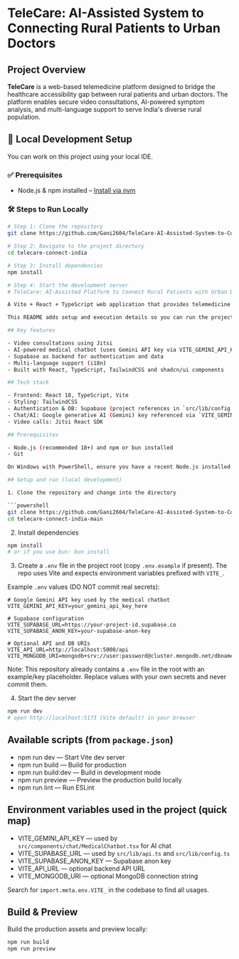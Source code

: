 # TeleCare: AI-Assisted System to Connecting Rural Patients to Urban Doctors

## Project Overview

**TeleCare** is a web-based telemedicine platform designed to bridge the healthcare accessibility gap between rural patients and urban doctors. The platform enables secure video consultations, AI-powered symptom analysis, and multi-language support to serve India's diverse rural population.


## 📁 Local Development Setup

You can work on this project using your local IDE.

### ✅ Prerequisites

- Node.js & npm installed – [Install via nvm](https://github.com/nvm-sh/nvm#installing-and-updating)

### 🛠️ Steps to Run Locally

```sh
# Step 1: Clone the repository
git clone https://github.com/Gani2604/TeleCare-AI-Assisted-System-to-Connect-Rural-Patients-to-Urban-Doctors.git

# Step 2: Navigate to the project directory
cd telecare-connect-india

# Step 3: Install dependencies
npm install

# Step 4: Start the development server
# TeleCare: AI-Assisted Platform to Connect Rural Patients with Urban Doctors

A Vite + React + TypeScript web application that provides telemedicine features such as video consultations (Jitsi), AI-assisted medical chat, multilingual UI, and integration with Firebase for auth and storage.

This README adds setup and execution details so you can run the project locally and push it to Git.

## Key features

- Video consultations using Jitsi
- AI-powered medical chatbot (uses Gemini API key via VITE_GEMINI_API_KEY)
- Supabase as backend for authentication and data
- Multi-language support (i18n)
- Built with React, TypeScript, TailwindCSS and shadcn/ui components

## Tech stack

- Frontend: React 18, TypeScript, Vite
- Styling: TailwindCSS
- Authentication & DB: Supabase (project references in `src/lib/config.ts`)
- Chat/AI: Google generative AI (Gemini) key referenced via `VITE_GEMINI_API_KEY`
- Video calls: Jitsi React SDK

## Prerequisites

- Node.js (recommended 18+) and npm or bun installed
- Git

On Windows with PowerShell, ensure you have a recent Node.js installed. You can use nvm-windows or install from nodejs.org.

## Setup and run (local development)

1. Clone the repository and change into the directory

```powershell
git clone https://github.com/Gani2604/TeleCare-AI-Assisted-System-to-Connect-Rural-Patients-to-Urban-Doctors.git
cd telecare-connect-india-main
```

2. Install dependencies

```powershell
npm install
# or if you use bun: bun install
```

3. Create a `.env` file in the project root (copy `.env.example` if present). The repo uses Vite and expects environment variables prefixed with `VITE_`.

Example `.env` values (DO NOT commit real secrets):

```text
# Google Gemini API key used by the medical chatbot
VITE_GEMINI_API_KEY=your_gemini_api_key_here

# Supabase configuration
VITE_SUPABASE_URL=https://your-project-id.supabase.co
VITE_SUPABASE_ANON_KEY=your-supabase-anon-key

# Optional API and DB URIs
VITE_API_URL=http://localhost:5000/api
VITE_MONGODB_URI=mongodb+srv://user:password@cluster.mongodb.net/dbname
```

Note: This repository already contains a `.env` file in the root with an example/key placeholder. Replace values with your own secrets and never commit them.

4. Start the dev server

```powershell
npm run dev
# open http://localhost:5173 (Vite default) in your browser
```

## Available scripts (from `package.json`)

- npm run dev — Start Vite dev server
- npm run build — Build for production
- npm run build:dev — Build in development mode
- npm run preview — Preview the production build locally
- npm run lint — Run ESLint

## Environment variables used in the project (quick map)

- VITE_GEMINI_API_KEY — used by `src/components/chat/MedicalChatbot.tsx` for AI chat
- VITE_SUPABASE_URL — used by `src/lib/api.ts` and `src/lib/config.ts`
- VITE_SUPABASE_ANON_KEY — Supabase anon key
- VITE_API_URL — optional backend API URL
- VITE_MONGODB_URI — optional MongoDB connection string

Search for `import.meta.env.VITE_` in the codebase to find all usages.

## Build & Preview

Build the production assets and preview locally:

```powershell
npm run build
npm run preview
```
